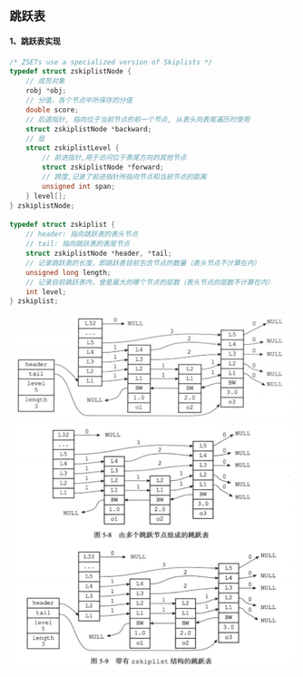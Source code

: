 ## 跳跃表

#### 1、跳跃表实现

```c
/* ZSETs use a specialized version of Skiplists */
typedef struct zskiplistNode {
    // 成员对象
    robj *obj;
    // 分值，各个节点中所保存的分值
    double score;
    // 后退指针, 指向位于当前节点的前一个节点, 从表头向表尾遍历时使用
    struct zskiplistNode *backward;
    // 层
    struct zskiplistLevel {
        // 前进指针,用于访问位于表尾方向的其他节点
        struct zskiplistNode *forward;
        // 跨度,记录了前进指针所指向节点和当前节点的距离
        unsigned int span;
    } level[];
} zskiplistNode;

typedef struct zskiplist {
    // header: 指向跳跃表的表头节点
    // tail: 指向跳跃表的表尾节点
    struct zskiplistNode *header, *tail;
    // 记录跳跃表的长度，即跳跃表目前包含节点的数量（表头节点不计算在内）
    unsigned long length;
    // 记录目前跳跃表内，曾是最大的哪个节点的层数（表头节点的层数不计算在内）
    int level;
} zskiplist;
```

<img src="../image/image-20210423110054509.png" alt="image-20210423110054509" style="zoom:50%;" />

<img src="../image/image-20210423114905510.png" alt="image-20210423114905510" style="zoom:50%;" />

